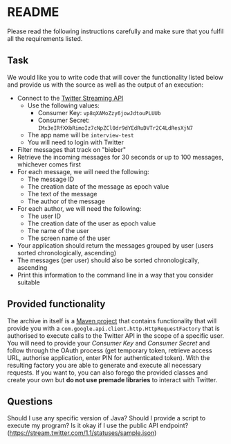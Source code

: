 # README #

Please read the following instructions carefully and make sure that you fulfil all the requirements listed.

## Task ##

We would like you to write code that will cover the functionality listed below and provide us with the source as well as the output of an execution:

+ Connect to the [Twitter Streaming API](https://dev.twitter.com/streaming/overview)
	* Use the following values:
		+ Consumer Key: `vp8qXAMoZzy6jowJdtouPLUUb`
		+ Consumer Secret: `IMx3eIRfXXbRimoIz7cNpZCl0dr9dYEdRuDVTr2C4LdResXjN7`
	* The app name will be `interview-test`
	* You will need to login with Twitter
+ Filter messages that track on "bieber"
+ Retrieve the incoming messages for 30 seconds or up to 100 messages, whichever comes first
+ For each message, we will need the following:
	* The message ID
	* The creation date of the message as epoch value
	* The text of the message
	* The author of the message
+ For each author, we will need the following:
	* The user ID
	* The creation date of the user as epoch value
	* The name of the user
	* The screen name of the user
+ Your application should return the messages grouped by user (users sorted chronologically, ascending)
+ The messages (per user) should also be sorted chronologically, ascending
+ Print this information to the command line in a way that you consider suitable

## Provided functionality ##

The archive in itself is a [Maven project](http://maven.apache.org/) that contains functionality that will provide you with a `com.google.api.client.http.HttpRequestFactory` that is authorised to execute calls to the Twitter API in the scope of a specific user.
You will need to provide your _Consumer Key_ and _Consumer Secret_ and follow through the OAuth process (get temporary token, retrieve access URL, authorise application, enter PIN for authenticated token).
With the resulting factory you are able to generate and execute all necessary requests.
If you want to, you can also forego the provided classes and create your own but **do not use premade libraries** to interact with Twitter.


## Questions ###

Should I use any specific version of Java?
Should I provide a script to execute my program?
Is it okay if I use the public API endpoint? (https://stream.twitter.com/1.1/statuses/sample.json)